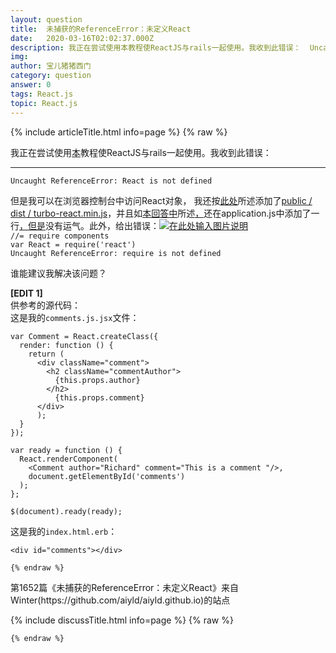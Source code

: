 ```yaml
---
layout: question
title:  未捕获的ReferenceError：未定义React
date:   2020-03-16T02:02:37.000Z
description: 我正在尝试使用本教程使ReactJS与rails一起使用。我收到此错误：  Uncaught ReferenceError  React is n...
img: 
author: 宝儿猪猪西门
category: question
answer: 0
tags: React.js
topic: React.js
---
```

<div class="article-root">
  <div class="article">
    {% include articleTitle.html info=page %}
    {% raw %}
    <div class="article-content"><p><font style="vertical-align: inherit;"><font style="vertical-align: inherit;">我正在尝试使用</font></font><a href="http://rny.io/rails/react/2014/07/31/reactjs-and-rails.html" rel="noreferrer"><font style="vertical-align: inherit;"><font style="vertical-align: inherit;">本</font></font></a><font style="vertical-align: inherit;"><font style="vertical-align: inherit;">教程</font><font style="vertical-align: inherit;">使ReactJS与rails一起使用</font><font style="vertical-align: inherit;">。</font><font style="vertical-align: inherit;">我收到此错误：  </font></font></p>

<hr>

<p><code>Uncaught ReferenceError: React is not defined</code></p>

<p><font style="vertical-align: inherit;"><font style="vertical-align: inherit;">但是我可以在浏览器控制台中访问React对象，</font><font style="vertical-align: inherit;">
我还</font><font style="vertical-align: inherit;">按</font><a href="https://stackoverflow.com/questions/29851588/how-can-i-use-this-react-library-with-react-rails?answertab=votes#tab-top"><font style="vertical-align: inherit;">此处</font></a><font style="vertical-align: inherit;">所述</font><font style="vertical-align: inherit;">添加了</font><a href="https://github.com/ssorallen/turbo-react/blob/master/public/dist/turbo-react.min.js" rel="noreferrer"><font style="vertical-align: inherit;">public / dist / turbo-react.min.js</font></a><font style="vertical-align: inherit;">，</font><font style="vertical-align: inherit;">并且</font><font style="vertical-align: inherit;">如</font><a href="https://stackoverflow.com/questions/24974478/react-is-not-defined?answertab=votes#tab-top"><font style="vertical-align: inherit;">本回答中</font></a><font style="vertical-align: inherit;">所述</font><a href="https://stackoverflow.com/questions/24974478/react-is-not-defined?answertab=votes#tab-top"><font style="vertical-align: inherit;">，</font></a><font style="vertical-align: inherit;">还在application.js中</font><font style="vertical-align: inherit;">添加了</font><font style="vertical-align: inherit;">一行</font><a href="https://stackoverflow.com/questions/24974478/react-is-not-defined?answertab=votes#tab-top"><font style="vertical-align: inherit;">，但是</font></a><font style="vertical-align: inherit;">没有运气。</font><font style="vertical-align: inherit;">此外，</font><font style="vertical-align: inherit;">给出错误：</font></font><a href="https://www.samyoc.com//uploads/users/17159/images/thumbnails/1584324029792.png" data-src="https://www.samyoc.com//uploads/users/17159/images/1584324029792.png" rel="noreferrer"><img src="https://i.stack.imgur.com/M0Qaj.png" alt="在此处输入图片说明"></a><br><font style="vertical-align: inherit;"></font><a href="https://github.com/ssorallen/turbo-react/blob/master/public/dist/turbo-react.min.js" rel="noreferrer"><font style="vertical-align: inherit;"></font></a><font style="vertical-align: inherit;"></font><a href="https://stackoverflow.com/questions/29851588/how-can-i-use-this-react-library-with-react-rails?answertab=votes#tab-top"><font style="vertical-align: inherit;"></font></a><font style="vertical-align: inherit;"></font><code>//= require components</code><font style="vertical-align: inherit;"></font><a href="https://stackoverflow.com/questions/24974478/react-is-not-defined?answertab=votes#tab-top"><font style="vertical-align: inherit;"></font></a><font style="vertical-align: inherit;"></font><br>
<code>var React = require('react')</code><font style="vertical-align: inherit;"></font><br>
<code>Uncaught ReferenceError: require is not defined</code>  </p>

<p><font style="vertical-align: inherit;"><font style="vertical-align: inherit;">谁能建议我解决该问题？</font></font></p>

<p><strong><font style="vertical-align: inherit;"><font style="vertical-align: inherit;">[EDIT 1]</font></font></strong><br><font style="vertical-align: inherit;"><font style="vertical-align: inherit;"> 
供参考的源代码：</font></font><br><font style="vertical-align: inherit;"><font style="vertical-align: inherit;">
这是我的</font></font><code>comments.js.jsx</code><font style="vertical-align: inherit;"><font style="vertical-align: inherit;">文件：  </font></font></p>

<pre><code>var Comment = React.createClass({<font></font>
  render: function () {<font></font>
    return (<font></font>
      &lt;div className="comment"&gt;<font></font>
        &lt;h2 className="commentAuthor"&gt;<font></font>
          {this.props.author}<font></font>
        &lt;/h2&gt;<font></font>
          {this.props.comment}<font></font>
      &lt;/div&gt;<font></font>
      );<font></font>
  }<font></font>
});<font></font>
<font></font>
var ready = function () {<font></font>
  React.renderComponent(<font></font>
    &lt;Comment author="Richard" comment="This is a comment "/&gt;,<font></font>
    document.getElementById('comments')<font></font>
  );<font></font>
};<font></font>
<font></font>
$(document).ready(ready);<font></font>
</code></pre>

<p><font style="vertical-align: inherit;"><font style="vertical-align: inherit;">这是我的</font></font><code>index.html.erb</code><font style="vertical-align: inherit;"><font style="vertical-align: inherit;">：  </font></font></p>

<pre><code>&lt;div id="comments"&gt;&lt;/div&gt;
</code></pre></div>
    {% endraw %}
  </div>
  <p class="winter_mark">第1652篇《未捕获的ReferenceError：未定义React》来自Winter(https://github.com/aiyld/aiyld.github.io)的站点</p>
  <div class="discuss-wrapper">
    {% include discussTitle.html info=page %}
    {% raw %}
    
    {% endraw %}
  </div>
<div>
